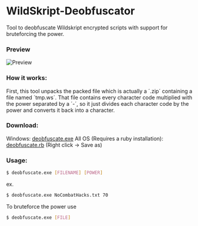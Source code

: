 # WildSkript-Deobfuscator
Tool to deobfuscate Wildskript encrypted scripts with support for bruteforcing the power.

### Preview
![Preview](http://i.imgur.com/vry0Luv.gif)

### How it works:
First, this tool unpacks the packed file which is actually a ´.zip´ containing a file named ´tmp.ws´. That file contains every character code multiplied with the power separated by a ´-´, so it just divides each character code by the power and converts it back into a character.

### Download:

Windows: [deobfuscate.exe](https://raw.githubusercontent.com/sapphyrus/WildSkript-Deobfuscator/master/deobfuscate.exe)
All OS (Requires a ruby installation): [deobfuscate.rb](https://raw.githubusercontent.com/sapphyrus/WildSkript-Deobfuscator/master/deobfuscate.rb) (Right click -> Save as)

### Usage:
```sh
$ deobfuscate.exe [FILENAME] [POWER]
```
ex.
```sh
$ deobfuscate.exe NoCombatHacks.txt 70
```

To bruteforce the power use
```sh
$ deobfuscate.exe [FILE]
```